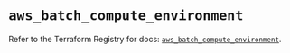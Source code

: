 # `aws_batch_compute_environment`

Refer to the Terraform Registry for docs: [`aws_batch_compute_environment`](https://registry.terraform.io/providers/hashicorp/aws/5.85.0/docs/resources/batch_compute_environment).
